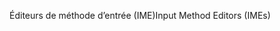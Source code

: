 <span data-ttu-id="6b86e-101">Éditeurs de méthode d’entrée (IME)</span><span class="sxs-lookup"><span data-stu-id="6b86e-101">Input Method Editors (IMEs)</span></span>